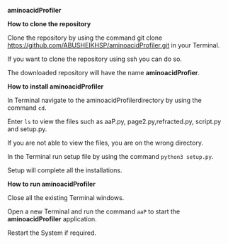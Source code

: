 **aminoacidProfiler**

**How to clone the repository**

Clone the repository by using the command    git clone https://github.com/ABUSHEIKHSP/aminoacidProfiler.git    in your Terminal.

If you want to clone the repository using ssh you can do so.

The downloaded repository will have the name **aminoacidProfier**.


**How to install aminoacidProfiler**

In Terminal navigate to the aminoacidProfilerdirectory by using the command ``cd``.

Enter ```ls``` to view the files such as aaP.py, page2.py,refracted.py, script.py and setup.py.

If you are not able to view the files, you are on the wrong directory.

In the Terminal run setup file by using the command ```python3 setup.py```.

Setup will complete all the installations.


**How to run aminoacidProfiler**

Close all the existing Terminal windows.

Open a new Terminal and run the command ```aaP``` to start the **aminoacidProfiler** application.

Restart the System if required.
